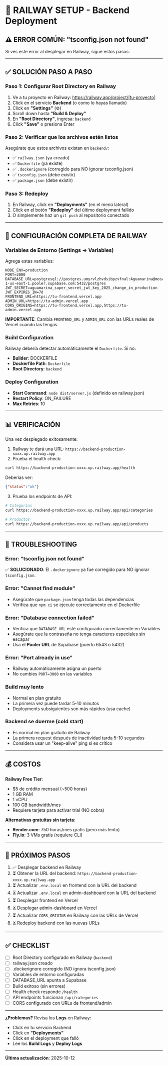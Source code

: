 # 🚂 RAILWAY SETUP - Backend Deployment

## ⚠️ ERROR COMÚN: "tsconfig.json not found"

Si ves este error al desplegar en Railway, sigue estos pasos:

---

## ✅ SOLUCIÓN PASO A PASO

### **Paso 1: Configurar Root Directory en Railway**

1. Ve a tu proyecto en Railway: https://railway.app/project/[tu-proyecto]
2. Click en el servicio **Backend** (o como lo hayas llamado)
3. Click en **"Settings"** (⚙️)
4. Scroll down hasta **"Build & Deploy"**
5. En **"Root Directory"**, ingresa: `backend`
6. Click **"Save"** o presiona Enter

### **Paso 2: Verificar que los archivos estén listos**

Asegúrate que estos archivos existan en `backend/`:

- ✅ `railway.json` (ya creado)
- ✅ `Dockerfile` (ya existe)
- ✅ `.dockerignore` (corregido para NO ignorar tsconfig.json)
- ✅ `tsconfig.json` (debe existir)
- ✅ `package.json` (debe existir)

### **Paso 3: Redeploy**

1. En Railway, click en **"Deployments"** (en el menú lateral)
2. Click en el botón **"Redeploy"** del último deployment fallido
3. O simplemente haz un `git push` al repositorio conectado

---

## 🔧 CONFIGURACIÓN COMPLETA DE RAILWAY

### **Variables de Entorno** (Settings → Variables)

Agrega estas variables:

```env
NODE_ENV=production
PORT=3000
DATABASE_URL=postgresql://postgres.umyrvlzhvdsibpzvfnal:Aguamarina@mosaicos@aws-1-us-east-1.pooler.supabase.com:5432/postgres
JWT_SECRET=aguamarina_super_secret_jwt_key_2025_change_in_production
JWT_EXPIRES_IN=7d
FRONTEND_URL=https://tu-frontend.vercel.app
ADMIN_URL=https://tu-admin.vercel.app
CORS_ORIGINS=https://tu-frontend.vercel.app,https://tu-admin.vercel.app
```

**IMPORTANTE**: Cambia `FRONTEND_URL` y `ADMIN_URL` con las URLs reales de Vercel cuando las tengas.

### **Build Configuration**

Railway debería detectar automáticamente el `Dockerfile`. Si no:

- **Builder**: DOCKERFILE
- **Dockerfile Path**: `Dockerfile`
- **Root Directory**: `backend`

### **Deploy Configuration**

- **Start Command**: `node dist/server.js` (definido en railway.json)
- **Restart Policy**: ON_FAILURE
- **Max Retries**: 10

---

## 📊 VERIFICACIÓN

Una vez desplegado exitosamente:

1. Railway te dará una URL: `https://backend-production-xxxx.up.railway.app`
2. Prueba el health check:

```bash
curl https://backend-production-xxxx.up.railway.app/health
```

Deberías ver:
```json
{"status":"ok"}
```

3. Prueba los endpoints de API:

```bash
# Categorías
curl https://backend-production-xxxx.up.railway.app/api/categories

# Productos
curl https://backend-production-xxxx.up.railway.app/api/products
```

---

## 🐛 TROUBLESHOOTING

### Error: "tsconfig.json not found"
✅ **SOLUCIONADO**: El `.dockerignore` ya fue corregido para NO ignorar `tsconfig.json`.

### Error: "Cannot find module"
- Asegúrate que `package.json` tenga todas las dependencias
- Verifica que `npm ci` se ejecute correctamente en el Dockerfile

### Error: "Database connection failed"
- Verifica que `DATABASE_URL` esté configurado correctamente en Variables
- Asegúrate que la contraseña no tenga caracteres especiales sin escapar
- Usa el **Pooler URL** de Supabase (puerto 6543 o 5432)

### Error: "Port already in use"
- Railway automáticamente asigna un puerto
- No cambies `PORT=3000` en las variables

### Build muy lento
- Normal en plan gratuito
- La primera vez puede tardar 5-10 minutos
- Deployments subsiguientes son más rápidos (usa cache)

### Backend se duerme (cold start)
- Es normal en plan gratuito de Railway
- La primera request después de inactividad tarda 5-10 segundos
- Considera usar un "keep-alive" ping si es crítico

---

## 💰 COSTOS

**Railway Free Tier**:
- $5 de crédito mensual (~500 horas)
- 1 GB RAM
- 1 vCPU
- 100 GB bandwidth/mes
- Requiere tarjeta para activar trial (NO cobra)

**Alternativas gratuitas sin tarjeta**:
- **Render.com**: 750 horas/mes gratis (pero más lento)
- **Fly.io**: 3 VMs gratis (requiere CLI)

---

## 📱 PRÓXIMOS PASOS

1. ✅ Desplegar backend en Railway
2. ⏳ Obtener la URL del backend: `https://backend-production-xxxx.up.railway.app`
3. ⏳ Actualizar `.env.local` en frontend con la URL del backend
4. ⏳ Actualizar `.env.local` en admin-dashboard con la URL del backend
5. ⏳ Desplegar frontend en Vercel
6. ⏳ Desplegar admin-dashboard en Vercel
7. ⏳ Actualizar `CORS_ORIGINS` en Railway con las URLs de Vercel
8. ⏳ Redeploy backend con las nuevas URLs

---

## ✅ CHECKLIST

- [ ] Root Directory configurado en Railway (`backend`)
- [ ] railway.json creado
- [ ] .dockerignore corregido (NO ignora tsconfig.json)
- [ ] Variables de entorno configuradas
- [ ] DATABASE_URL apunta a Supabase
- [ ] Build exitoso (sin errores)
- [ ] Health check responde `/health`
- [ ] API endpoints funcionan `/api/categories`
- [ ] CORS configurado con URLs de frontend/admin

---

**¿Problemas?** Revisa los **Logs** en Railway:
- Click en tu servicio Backend
- Click en **"Deployments"**
- Click en el deployment que falló
- Lee los **Build Logs** y **Deploy Logs**

---

**Última actualización**: 2025-10-12
